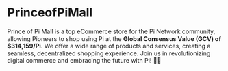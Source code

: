 # PrinceofPiMall
Prince of Pi Mall is a top eCommerce store for the Pi Network community, allowing Pioneers to shop using Pi at the **Global Consensus Value (GCV) of $314,159/Pi**. We offer a wide range of products and services, creating a seamless, decentralized shopping experience. Join us in revolutionizing digital commerce and embracing the future with Pi! 🚀💎
